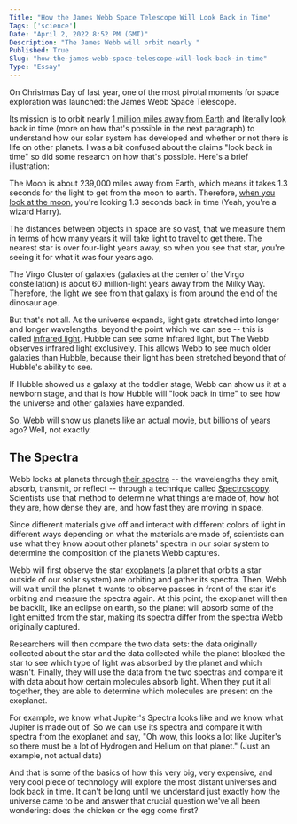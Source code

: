 ```yaml
---
Title: "How the James Webb Space Telescope Will Look Back in Time"
Tags: ['science']
Date: "April 2, 2022 8:52 PM (GMT)"
Description: "The James Webb will orbit nearly "
Published: True
Slug: "how-the-james-webb-space-telescope-will-look-back-in-time"
Type: "Essay"
---
```


On Christmas Day of last year, one of the most pivotal moments for space exploration was launched: the James Webb Space Telescope.

Its mission is to orbit nearly [1 million miles away from Earth](https://webbtelescope.org/contents/media/images/4201-Image) and literally look back in time (more on how that's possible in the next paragraph) to understand how our solar system has developed and whether or not there is life on other planets. I was a bit confused about the claims "look back in time" so did some research on how that's possible. Here's a brief illustration:

The Moon is about 239,000 miles away from Earth, which means it takes 1.3 seconds for the light to get from the moon to earth. Therefore, [when you look at the moon](https://webbtelescope.org/resource-gallery/articles/pagecontent/filter-articles/how-does-webb-see-back-in-time?filterUUID=a776e097-0c60-421c-baec-1d8ad049bfb0), you're looking 1.3 seconds back in time (Yeah, you're a wizard Harry).

The distances between objects in space are so vast, that we measure them in terms of how many years it will take light to travel to get there. The nearest star is over four-light years away, so when you see that star, you're seeing it for what it was four years ago.

The Virgo Cluster of galaxies (galaxies at the center of the Virgo constellation) is about 60 million-light years away from the Milky Way. Therefore, the light we see from that galaxy is from around the end of the dinosaur age.

But that's not all. As the universe expands, light gets stretched into longer and longer wavelengths, beyond the point which we can see -- this is called [infrared light](https://webbtelescope.org/resource-gallery/articles/pagecontent/filter-articles/how-can-webb-study-the-early-universe?itemsPerPage=50&filterUUID=a776e097-0c60-421c-baec-1d8ad049bfb0). Hubble can see some infrared light, but The Webb observes infrared light exclusively. This allows Webb to see much older galaxies than Hubble, because their light has been stretched beyond that of Hubble's ability to see.

If Hubble showed us a galaxy at the toddler stage, Webb can show us it at a newborn stage, and that is how Hubble will "look back in time" to see how the universe and other galaxies have expanded.

So, Webb will show us planets like an actual movie, but billions of years ago? Well, not exactly.

The Spectra
-----------

Webb looks at planets through [their spectra](https://webbtelescope.org/resource-gallery/articles/pagecontent/filter-articles/how-will-webb-study-exoplanets?filterUUID=a776e097-0c60-421c-baec-1d8ad049bfb0) -- the wavelengths they emit, absorb, transmit, or reflect -- through a technique called [Spectroscopy](https://webbtelescope.org/resource-gallery/articles/pagecontent/filter-articles/spectroscopy-101--introduction?filterUUID=a776e097-0c60-421c-baec-1d8ad049bfb0). Scientists use that method to determine what things are made of, how hot they are, how dense they are, and how fast they are moving in space.

Since different materials give off and interact with different colors of light in different ways depending on what the materials are made of, scientists can use what they know about other planets' spectra in our solar system to determine the composition of the planets Webb captures.

Webb will first observe the star [exoplanets](https://webbtelescope.org/glossary.html#h3-CK-6dcd0136-ce7a-4e4b-802c-d9a49fbbb4d0) (a planet that orbits a star outside of our solar system) are orbiting and gather its spectra. Then, Webb will wait until the planet it wants to observe passes in front of the star it's orbiting and measure the spectra again. At this point, the exoplanet will then be backlit, like an eclipse on earth, so the planet will absorb some of the light emitted from the star, making its spectra differ from the spectra Webb originally captured.

Researchers will then compare the two data sets: the data originally collected about the star and the data collected while the planet blocked the star to see which type of light was absorbed by the planet and which wasn't. Finally, they will use the data from the two spectras and compare it with data about how certain molecules absorb light. When they put it all together, they are able to determine which molecules are present on the exoplanet.

For example, we know what Jupiter's Spectra looks like and we know what Jupiter is made out of. So we can use its spectra and compare it with spectra from the exoplanet and say, "Oh wow, this looks a lot like Jupiter's so there must be a lot of Hydrogen and Helium on that planet." (Just an example, not actual data)

And that is some of the basics of how this very big, very expensive, and very cool piece of technology will explore the most distant universes and look back in time. It can't be long until we understand just exactly how the universe came to be and answer that crucial question we've all been wondering: does the chicken or the egg come first?